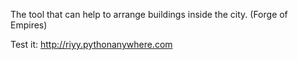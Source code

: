 The tool that can help to arrange buildings inside the city. (Forge of Empires)

Test it:
<http://riyy.pythonanywhere.com>
